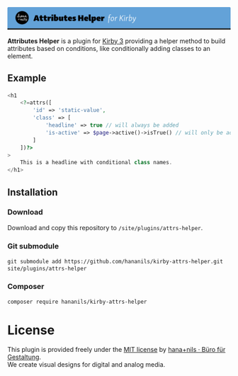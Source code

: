 ![Kirby Attributes helper](.github/title.png)

**Attributes Helper** is a plugin for [Kirby 3](https://getkirby.com) providing a helper method to build attributes based on conditions, like conditionally adding classes to an element.

## Example

```php
<h1
    <?=attrs([
        'id' => 'static-value',
        'class' => [
            'headline' => true // will always be added
            'is-active' => $page->active()->isTrue() // will only be added when the field value is true
        ]
    ])?>
>
    This is a headline with conditional class names.
</h1>

```

## Installation

### Download

Download and copy this repository to `/site/plugins/attrs-helper`.

### Git submodule

```
git submodule add https://github.com/hananils/kirby-attrs-helper.git site/plugins/attrs-helper
```

### Composer

```
composer require hananils/kirby-attrs-helper
```

# License

This plugin is provided freely under the [MIT license](LICENSE.md) by [hana+nils · Büro für Gestaltung](https://hananils.de).  
We create visual designs for digital and analog media.
